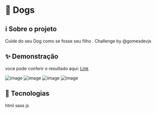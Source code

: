 # 🐶 Dogs

## ℹ️ Sobre o projeto

Cuide do seu Dog como se fosse seu filho .
Challenge by @gomesdevjs

## ✨ Demonstração

voce pode conferir o resultado aqui: [Link](https://dogs-challenge-gomes.netlify.app/)

![image](https://user-images.githubusercontent.com/62390902/115247722-6bc25500-a0fd-11eb-88f1-2eec6cbc8a61.png)
![image](https://user-images.githubusercontent.com/62390902/115248336-f99e4000-a0fd-11eb-872d-f7456e4b6ca9.png)
![image](https://user-images.githubusercontent.com/62390902/115248735-539f0580-a0fe-11eb-8a94-57ba6faa9328.png)
![image](https://user-images.githubusercontent.com/62390902/115255062-4be25f80-a104-11eb-9ba8-a701360a16e6.png)

## 📝 Tecnologias
html sass js
